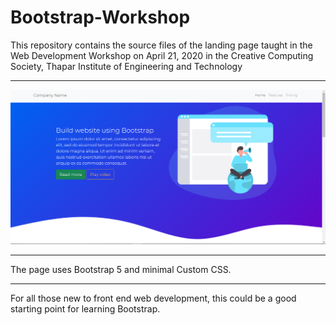 # Bootstrap-Workshop
This repository contains the source files of the landing page taught in the Web Development Workshop on April 21, 2020 in the Creative Computing Society, Thapar Institute of Engineering and Technology
<hr>
<img src=Screenshot.png>
<hr>
The page uses Bootstrap 5 and minimal Custom CSS.
<hr>
For all those new to front end web development, this could be a good starting point for learning Bootstrap.
